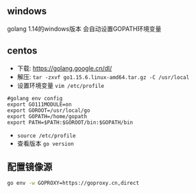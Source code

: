 ## windows
golang 1.14的windows版本 会自动设置GOPATH环境变量



## centos

- 下载:  https://golang.google.cn/dl/
-  解压: `tar -zxvf go1.15.6.linux-amd64.tar.gz -C /usr/local`
- 设置环境变量 `vim /etc/profile`

```
#golang env config
export GO111MODULE=on
export GOROOT=/usr/local/go 
export GOPATH=/home/gopath
export PATH=$PATH:$GOROOT/bin:$GOPATH/bin
```
- `source /etc/profile`
- 查看版本 `go version`



## 配置镜像源

```bash
go env -w GOPROXY=https://goproxy.cn,direct
```